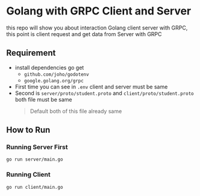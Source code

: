 # Golang with GRPC Client and Server

this repo will show you about interaction Golang client server with GRPC, this point is client request and get data from Server with GRPC

## Requirement

- install dependencies go get
  - `github.com/joho/godotenv`
  - `google.golang.org/grpc`
- First time you can see in `.env` client and server must be same
- Second is `server/proto/student.proto` and `client/proto/student.proto` both file must be same
  > Default both of this file already same

## How to Run

### Running Server First

`go run server/main.go`

### Running Client

`go run client/main.go`

